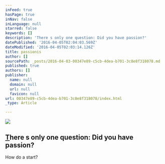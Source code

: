 ```yaml
---
inFeed: true
hasPage: true
inNav: false
inLanguage: null
starred: false
keywords: []
description: 'There s only one question: Did you have passion?'
datePublished: '2016-04-05T02:04:03.569Z'
dateModified: '2016-04-05T02:03:14.126Z'
title: passionis
author: []
sourcePath: _posts/2016-04-03-00347e89-c5cb-4dea-b701-3c8e8f318078.md
published: true
authors: []
publisher:
  name: null
  domain: null
  url: null
  favicon: null
url: 00347e89-c5cb-4dea-b701-3c8e8f318078/index.html
_type: Article

---
```

![](https://s3-us-west-2.amazonaws.com/the-grid-img/p/981264b8a90f52d644bcecf3b85b1ea06db28c82.jpg)

## [T][0]here s only one question: Did you have passion?

How do a start? 

[0]: null